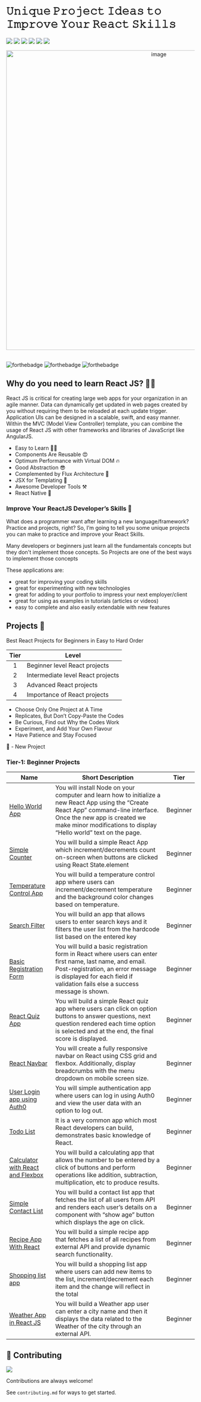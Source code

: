 # 𝚄𝚗𝚒𝚚𝚞𝚎 𝙿𝚛𝚘𝚓𝚎𝚌𝚝 𝙸𝚍𝚎𝚊𝚜 𝚝𝚘 𝙸𝚖𝚙𝚛𝚘𝚟𝚎 𝚈𝚘𝚞𝚛 𝚁𝚎𝚊𝚌𝚝 𝚂𝚔𝚒𝚕𝚕𝚜

<a href="https://funjavascript-9elj.vercel.app" target="_blank">![](https://img.shields.io/website-up-down-green-red/http/monip.org.svg)</a>
![](https://img.shields.io/badge/Maintained-Yes-indigo)
![](https://img.shields.io/github/forks/SashenJayathilaka/Javascript-For-Fun.svg)
![](https://img.shields.io/github/stars/SashenJayathilaka/Javascript-For-Fun.svg)
![](https://img.shields.io/github/issues/SashenJayathilaka/Javascript-For-Fun)
![](https://img.shields.io/github/last-commit/SashenJayathilaka/Javascript-For-Fun)

<div align="center">
<a href="https://funjavascript-9elj.vercel.app"><img width='800rem' src='https://user-images.githubusercontent.com/99184393/193486630-71eb2665-eab4-4158-8941-96fc26e24e66.png' alt='image'/></a>
</div>

<br />

![forthebadge](https://forthebadge.com/images/badges/built-with-love.svg)
![forthebadge](https://forthebadge.com/images/badges/for-you.svg)
![forthebadge](https://forthebadge.com/images/badges/powered-by-coffee.svg)

## Why do you need to learn React JS? 👍🏻

React JS is critical for creating large web apps for your organization in an agile manner. Data can dynamically get updated in web pages created by you without requiring them to be reloaded at each update trigger. Application UIs can be designed in a scalable, swift, and easy manner. Within the MVC (Model View Controller) template, you can combine the usage of React JS with other frameworks and libraries of JavaScript like AngularJS.

- Easy to Learn 👍🏻
- Components Are Reusable 😍
- Optimum Performance with Virtual DOM 🔥
- Good Abstraction 😎
- Complemented by Flux Architecture 🚀
- JSX for Templating 📝
- Awesome Developer Tools ⚒️
- React Native 📱

### Improve Your ReactJS Developer’s Skills 🚀

What does a programmer want after learning a new language/framework? Practice and projects, right? So, I’m going to tell you some unique projects you can make to practice and improve your React Skills.

Many developers or beginners just learn all the fundamentals concepts but they don't implement those concepts. So Projects are one of the best ways to implement those concepts

These applications are:

- great for improving your coding skills
- great for experimenting with new technologies
- great for adding to your portfolio to impress your next employer/client
- great for using as examples in tutorials (articles or videos)
- easy to complete and also easily extendable with new features

## Projects 💫

Best React Projects for Beginners in Easy to Hard Order

| Tier | Level                             |
| :--: | --------------------------------- |
|  1   | Beginner level React projects     |
|  2   | Intermediate level React projects |
|  3   | Advanced React projects           |
|  4   | Importance of React projects      |

- Choose Only One Project at A Time
- Replicates, But Don’t Copy-Paste the Codes
- Be Curious, Find out Why the Codes Work
- Experiment, and Add Your Own Flavour
- Have Patience and Stay Focused

🌟 - New Project

### Tier-1: Beginner Projects

| Name                                                                             | Short Description                                                                                                                                                                                                                          | Tier     |
| -------------------------------------------------------------------------------- | ------------------------------------------------------------------------------------------------------------------------------------------------------------------------------------------------------------------------------------------ | -------- |
| [Hello World App](./Projects/1-Beginner/Christmas-Lights-App.md)                 | You will install Node on your computer and learn how to initialize a new React App using the “Create React App” command-line interface. Once the new app is created we make minor modifications to display “Hello world” text on the page. | Beginner |
| [Simple Counter](./Projects/1-Beginner/Christmas-Lights-App.md)                  | You will build a simple React App which increment/decrements count on-screen when buttons are clicked using React State.element                                                                                                            | Beginner |
| [Temperature Control App](./Projects/1-Beginner/Christmas-Lights-App.md)         | You will build a temperature control app where users can increment/decrement temperature and the background color changes based on temperature.                                                                                            | Beginner |
| [Search Filter](./Projects/1-Beginner/Christmas-Lights-App.md)                   | You will build an app that allows users to enter search keys and it filters the user list from the hardcode list based on the entered key                                                                                                  | Beginner |
| [Basic Registration Form](./Projects/1-Beginner/Cause-Effect-App.md)             | You will build a basic registration form in React where users can enter first name, last name, and email. Post-registration, an error message is displayed for each field if validation fails else a success message is shown.             | Beginner |
| [React Quiz App](./Projects/1-Beginner/Color-Cycle-App.md)                       | You will build a simple React quiz app where users can click on option buttons to answer questions, next question rendered each time option is selected and at the end, the final score is displayed.                                      | Beginner |
| [React Navbar](./Projects/1-Beginner/Countdown-Timer-App.md)                     | You will create a fully responsive navbar on React using CSS grid and flexbox. Additionally, display breadcrumbs with the menu dropdown on mobile screen size.                                                                             | Beginner |
| [User Login app using Auth0](./Projects/1-Beginner/CSV2JSON-App.md)              | You will simple authentication app where users can log in using Auth0 and view the user data with an option to log out.                                                                                                                    | Beginner |
| [Todo List](./Projects/1-Beginner/Dollars-To-Cents-App.md)                       | It is a very common app which most React developers can build, demonstrates basic knowledge of React.                                                                                                                                      | Beginner |
| [Calculator with React and Flexbox](./Projects/1-Beginner/Dynamic-CSSVar-app.md) | You will build a calculating app that allows the number to be entered by a click of buttons and perform operations like addition, subtraction, multiplication, etc to produce results.                                                     | Beginner |
| [Simple Contact List](./Projects/1-Beginner/First-DB-App.md)                     | You will build a contact list app that fetches the list of all users from API and renders each user’s details on a component with “show age” button which displays the age on click.                                                       | Beginner |
| [Recipe App With React](./Projects/1-Beginner/Flip-Image-App.md)                 | You will build a simple recipe app that fetches a list of all recipes from external API and provide dynamic search functionality.                                                                                                          | Beginner |
| [Shopping list app](./Projects/1-Beginner/GitHub-Status-App.md)                  | You will build a shopping list app where users can add new items to the list, increment/decrement each item and the change will reflect in the total                                                                                       | Beginner |
| [Weather App in React JS](./Projects/1-Beginner/Hello-App.md)                    | You will build a Weather app user can enter a city name and then it displays the data related to the Weather of the city through an external API.                                                                                          | Beginner |

<!-- Contributing -->

## :wave: Contributing

<a href="https://github.com/Louis3797/awesome-readme-template/graphs/contributors">
  <img src="https://contrib.rocks/image?repo=Louis3797/awesome-readme-template" />
</a>

Contributions are always welcome!

See `contributing.md` for ways to get started.
